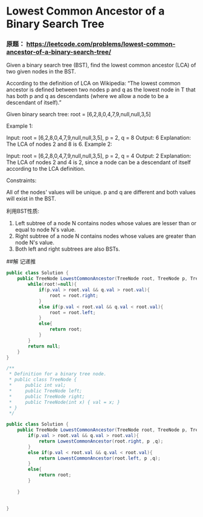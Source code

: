 #  Lowest Common Ancestor of a Binary Search Tree

### 原题： https://leetcode.com/problems/lowest-common-ancestor-of-a-binary-search-tree/

Given a binary search tree (BST), find the lowest common ancestor (LCA) of two given nodes in the BST.

According to the definition of LCA on Wikipedia: “The lowest common ancestor is defined between two nodes p and q as the lowest node in T that has both p and q as descendants (where we allow a node to be a descendant of itself).”

Given binary search tree:  root = [6,2,8,0,4,7,9,null,null,3,5]


 

Example 1:

Input: root = [6,2,8,0,4,7,9,null,null,3,5], p = 2, q = 8
Output: 6
Explanation: The LCA of nodes 2 and 8 is 6.
Example 2:

Input: root = [6,2,8,0,4,7,9,null,null,3,5], p = 2, q = 4
Output: 2
Explanation: The LCA of nodes 2 and 4 is 2, since a node can be a descendant of itself according to the LCA definition.
 

Constraints:

All of the nodes' values will be unique.
p and q are different and both values will exist in the BST.

利用BST性质:
1. Left subtree of a node N contains nodes whose values are lesser than or equal to node N's value.
2. Right subtree of a node N contains nodes whose values are greater than node N's value.
3. Both left and right subtrees are also BSTs.

##解 记递推
```c# 
public class Solution {
    public TreeNode LowestCommonAncestor(TreeNode root, TreeNode p, TreeNode q) {
        while(root!=null){
            if(p.val > root.val && q.val > root.val){
                root = root.right;
            }
            else if(p.val < root.val && q.val < root.val){
                root = root.left;
            }
            else{
                return root;
            }
        }
        return null;
    }
}
```


```c# 
/**
 * Definition for a binary tree node.
 * public class TreeNode {
 *     public int val;
 *     public TreeNode left;
 *     public TreeNode right;
 *     public TreeNode(int x) { val = x; }
 * }
 */

public class Solution {
    public TreeNode LowestCommonAncestor(TreeNode root, TreeNode p, TreeNode q) {
        if(p.val > root.val && q.val > root.val){
            return LowestCommonAncestor(root.right, p ,q);
        }
        else if(p.val < root.val && q.val < root.val){
            return LowestCommonAncestor(root.left, p ,q);
        }
        else{
            return root;
        }
        
    }
    

}
```


